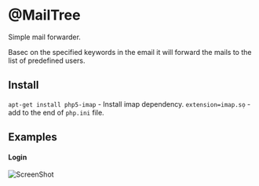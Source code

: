 @MailTree
=========

Simple mail forwarder.

Basec on the specified keywords in the email it will forward the mails to the list of predefined users.

Install
--------
``apt-get install php5-imap`` - Install imap dependency.
``extension=imap.sọ`` - add to the end of ``php.ini`` file.


Examples
--------

#### Login
![ScreenShot](https://raw.githubusercontent.com/dud3/e_fwd/master/public/app_samples/e_fwd-signin.png)
